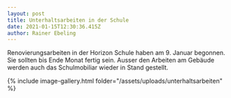 ```yaml
---
layout: post
title: Unterhaltsarbeiten in der Schule
date: 2021-01-15T12:30:36.415Z
author: Rainer Ebeling
---
```

Renovierungsarbeiten in der Horizon Schule haben am 9. Januar begonnen. Sie sollten bis Ende Monat fertig sein. Ausser den Arbeiten am Gebäude werden auch das Schulmobiliar wieder in Stand gestellt.

{% include image-gallery.html folder="/assets/uploads/unterhaltsarbeiten" %}

<script type="text/javascript" src="/assets/js/lightbox.js"></script>
<link rel="stylesheet" href="/assets/css/lightbox.css">